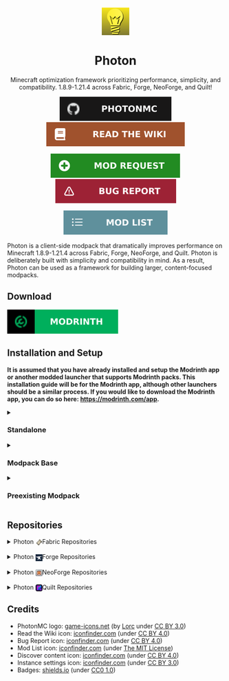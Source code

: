 <!-- Start -->
<div align=center>

<img src="photon-logo.png"></img>

# Photon

Minecraft optimization framework prioritizing performance, simplicity, and compatibility. 1.8.9-1.21.4 across Fabric, Forge, NeoForge, and Quilt!

[![PhotonMC](github-link.svg)](https://github.com/PhotonMC)
[![Read the Wiki](wiki-link.svg)](https://github.com/PhotonMC/home/wiki)

[![Mod Request](modrequest-link.svg)](https://github.com/PhotonMC/home/issues/new?template=mod-request.yml)
[![Bug Report](bugreport-link.svg)](https://github.com/PhotonMC/home/issues/new?template=bug-report.yml)

[![Modlist](modlist-link.svg)](https://github.com/PhotonMC/home/blob/main/MODLIST.md)

</div>

Photon is a client-side modpack that dramatically improves performance on Minecraft 1.8.9-1.21.4 across Fabric, Forge, NeoForge, and Quilt. Photon is deliberately built with simplicity and compatibility in mind. As a result, Photon can be used as a framework for building larger, content-focused modpacks.

<!--Download-->
## Download

[![Modrinth](modrinth-link.svg)](https://modrinth.com/modpack/phtn)

<!--Installation-->
## Installation and Setup

**It is assumed that you have already installed and setup the Modrinth app or another modded launcher that supports Modrinth packs. This installation guide will be for the Modrinth app, although other launchers should be a similar process. If you would like to download the Modrinth app, you can do so here: https://modrinth.com/app.**

<details>
    <summary><h3>Standalone</h3></summary>
    Installation guide for using Photon standalone without any additional mods or configuration.
    <h4>Downloading</h4>
    <ol>
        <li>Launch the Modrinth app</li>
        <li>Click the <code><img src="discover-content.png" style="vertical-align:middle; display:inline"> Discover content</code> icon on the left sidebar</li>
        <li>Search for <code>Photon</code> under <code>Modpacks</code></li>
        <li>Click on the <code><img src="photon-icon.png" style="vertical-align:middle; display:inline"> Photon Icon</code></li>
        <li>Navigate to <code>Versions</code></li>
        <li>Filter to your desired Modloader and Minecraft Version by using the <code>Platform</code> and <code>Game versions</code> dropdown menus</li>
        <li>Select the newest Photon release (First option)</li>
        <li>Click <code>Install</code></li>
    </ol>
    <h4>Updating</h4>
    <ol>
        <li>Select your Photon instance (<b>Don't click <code>Play</code></b>)</li>
        <li>Click the green <code>Update pack</code> option next to <code>Refresh</code></li>
        <li>Scroll until you find the newest release of Photon for <b>your desired modloader and Minecraft version</b> (If the newest choice for your modloader and MC version has a gray check next to it, you are up to date)</li>
        <li>Click the green, antiparallel <code>arrows icon</code> next to your chosen Photon release</li>
    </ol>
</details>

<details>
    <summary><h3>Modpack Base</h3></summary>
    Installation guide for using Photon as a base for your modpack (<b>not a guide on how to properly create a modpack</b>).
    <h4>Downloading</h4>
    <ol>
        <li>Launch the Modrinth app</li>
        <li>Click the <code><img src="discover-content.png" style="vertical-align:middle; display:inline"> Discover content</code> icon on the left sidebar</li>
        <li>Search for <code>Photon</code> under <code>Modpacks</code></li>
        <li>Click on the <code><img src="photon-icon.png" style="vertical-align:middle; display:inline"> Photon Icon</code></li>
        <li>Navigate to <code>Versions</code></li>
        <li>Filter to your desired Modloader and Minecraft Version by using the <code>Platform</code> and <code>Game versions</code> dropdown menus</li>
        <li>Select the newest Photon release (First option)</li>
        <li>Click <code>Install</code></li>
    </ol>
    <h4>Setup</h4>
    <ol>
        <li>Select your Photon instance (<b>Don't click <code>Play</code></b>)</li>
        <li>Click the <code><img src="instance-settings.png" style="vertical-align:middle; display:inline"> Instance settings</code> icon</li>
        <li>Select <code>Installation</code></li>
        <li>Click <code>Unlink instance</code></li>
        <li>Confirm to <code>Unlink instance</code></li>
        <li>You may use this instance as your own custom modpack</li>
    </ol>
    <h4>Updating</h4>
    <b>*Backup your modpack before updating Photon!*</b>
    <ol>
        <li>Perform the <code><b>Downloading</b></code> steps listed above for a new, temporary Photon instance</li>
        <li>Select the temporary Photon instance (<b>Don't click <code>Play</code></b>)</li>
        <li>Click the <code>ellipsis (three dots) menu</code> located next to the green <code>Play button</code></li>
        <li>Select <code>Open folder</code> and navigate to the new File Explorer window</li>
        <li>Copy the <code>config</code> and <code>mods</code> folders (highlight both by holding <code>Ctrl</code> and selecting each, and copy to clipboard by pressing <code>Ctrl + C</code>)</li>
        <li>Close the File Explorer window and navigate back to the Modrinth app</li>
        <li>Navigate to the modpack you are updating</li>
        <li>Click the <code>ellipsis (three dots) menu</code> located next to the green <code>Play button</code></li>
        <li>Select <code>Open folder</code> and navigate to the new File Explorer window</li>
        <li>Without selecting any of the subfolders/files, press <code>Ctrl + V</code> to merge to the <code>mods</code> and <code>config</code> folders (Select <code>Replace the files in the destination</code> to confirm the merging)</li>
        <li>You may delete the temporary Photon instance (located in <code><img src="instance-settings.png" style="vertical-align:middle; display:inline"> Instance settings</code>)</li>
    </ol>
</details>

<details>
    <summary><h3>Preexisting Modpack</h3></summary>
    Installation guide for using Photon in a preexisting modpack. <b>*Backup your modpack before incorporating Photon into it!*</b>
    <h4>Downloading</h4>
    <ol>
        <li>Launch the Modrinth app</li>
        <li>Click the <code><img src="discover-content.png" style="vertical-align:middle; display:inline"> Discover content</code> icon on the left sidebar</li>
        <li>Search for <code>Photon</code> under <code>Modpacks</code></li>
        <li>Click on the <code><img src="photon-icon.png" style="vertical-align:middle; display:inline"> Photon Icon</code></li>
        <li>Navigate to <code>Versions</code></li>
        <li>Filter to your desired Modloader and Minecraft Version by using the <code>Platform</code> and <code>Game versions</code> dropdown menus</li>
        <li>Select the newest Photon release (First option)</li>
        <li>Click <code>Install</code></li>
    </ol>
    <h4>Setup</h4>
    <ol>
        <li>Select the Photon instance (<b>Don't click <code>Play</code></b>)</li>
        <li>Click the <code>ellipsis (three dots) menu</code> located next to the green <code>Play button</code></li>
        <li>Select <code>Open folder</code> and navigate to the new File Explorer window</li>
        <li>Copy the <code>config</code> and <code>mods</code> folders (highlight both by holding <code>Ctrl</code> and selecting each, and copy to clipboard by pressing <code>Ctrl + C</code>)</li>
        <li>Close the File Explorer window and navigate back to the Modrinth app</li>
        <li>Navigate to the modpack you are incorporating Photon into</li>
        <li>Click the <code>ellipsis (three dots) menu</code> located next to the green <code>Play button</code></li>
        <li>Select <code>Open folder</code> and navigate to the new File Explorer window</li>
        <li>Without selecting any of the subfolders/files, press <code>Ctrl + V</code> to merge to the <code>mods</code> and <code>config</code> folders (Select <code>Replace the files in the destination</code> to confirm the merging)</li>
        <li>You may delete the Photon instance (located in <code><img src="instance-settings.png" style="vertical-align:middle; display:inline"> Instance settings</code>)</li>
    </ol>
    <h4>Updating</h4>
    <ol>
        <li>Perform the <code><b>Downloading</b></code> steps listed above for a new, temporary Photon instance</li>
        <li>Select the temporary Photon instance (<b>Don't click <code>Play</code></b>)</li>
        <li>Click the <code>ellipsis (three dots) menu</code> located next to the green <code>Play button</code></li>
        <li>Select <code>Open folder</code> and navigate to the new File Explorer window</li>
        <li>Copy the <code>config</code> and <code>mods</code> folders (highlight both by holding <code>Ctrl</code> and selecting each, and copy to clipboard by pressing <code>Ctrl + C</code>)</li>
        <li>Close the File Explorer window and navigate back to the Modrinth app</li>
        <li>Navigate to the modpack you are updating</li>
        <li>Click the <code>ellipsis (three dots) menu</code> located next to the green <code>Play button</code></li>
        <li>Select <code>Open folder</code> and navigate to the new File Explorer window</li>
        <li>Without selecting any of the subfolders/files, press <code>Ctrl + V</code> to merge to the <code>mods</code> and <code>config</code> folders (Select <code>Replace the files in the destination</code> to confirm the merging)</li>
        <li>You may delete the temporary Photon instance (located in <code><img src="instance-settings.png" style="vertical-align:middle; display:inline"> Instance settings</code>)</li>
    </ol>
</details>

<!--Repo List-->
## Repositories

<!--Photon Fabric links-->
<details>
    <summary>Photon <img src="fabric-logo.png" style="vertical-align:middle; display:inline">Fabric Repositories</summary>
    <ul>
        <li><a href="https://github.com/PhotonMC/fabric-1.21.4">Photon Fabric 1.21.4</a></li>
        <li><a href="https://github.com/PhotonMC/fabric-1.21.1">Photon Fabric 1.21.1</a></li>
        <li><a href="https://github.com/PhotonMC/fabric-1.20.6">Photon Fabric 1.20.6</a></li>
        <li><a href="https://github.com/PhotonMC/fabric-1.20.4">Photon Fabric 1.20.4</a></li>
        <li><a href="https://github.com/PhotonMC/fabric-1.20.1">Photon Fabric 1.20.1</a></li>
        <li><a href="https://github.com/PhotonMC/fabric-1.19.4">Photon Fabric 1.19.4</a></li>
        <li><a href="https://github.com/PhotonMC/fabric-1.18.2">Photon Fabric 1.18.2</a></li>
        <li><a href="https://github.com/PhotonMC/fabric-1.17.1">Photon Fabric 1.17.1</a></li>
        <li><a href="https://github.com/PhotonMC/fabric-1.16.5">Photon Fabric 1.16.5</a></li>
        <li><a href="https://github.com/PhotonMC/fabric-1.15.2">Photon Fabric 1.15.2</a></li>
        <li><a href="https://github.com/PhotonMC/fabric-1.14.4">Photon Fabric 1.14.4</a></li>
    </ul> 
</details>

<!--Photon Forge links-->
<br/>
<details>
    <summary>Photon <img src="forge-logo.png" style="vertical-align:middle; display:inline">Forge Repositories</summary>
    <ul>
        <li><a href="https://github.com/PhotonMC/forge-1.20.1">Photon Forge 1.20.1</a></li>
        <li><a href="https://github.com/PhotonMC/forge-1.19.4">Photon Forge 1.19.4</a></li>
        <li><a href="https://github.com/PhotonMC/forge-1.18.2">Photon Forge 1.18.2</a></li>
        <li><a href="https://github.com/PhotonMC/forge-1.17.1">Photon Forge 1.17.1</a></li>
        <li><a href="https://github.com/PhotonMC/forge-1.16.5">Photon Forge 1.16.5</a></li>
        <li><a href="https://github.com/PhotonMC/forge-1.12.2">Photon Forge 1.12.2</a></li>
        <li><a href="https://github.com/PhotonMC/forge-1.11.2">Photon Forge 1.11.2</a></li>
        <li><a href="https://github.com/PhotonMC/forge-1.10.2">Photon Forge 1.10.2</a></li>
        <li><a href="https://github.com/PhotonMC/forge-1.9.4">Photon Forge 1.9.4</a></li>
        <li><a href="https://github.com/PhotonMC/forge-1.8.9">Photon Forge 1.8.9</a></li>
    </ul>
</details>

<!--Photon NeoForge links-->
<br/>
<details>
    <summary>Photon <img src="neoforge-logo.png" style="vertical-align:middle; display:inline">NeoForge Repositories</summary>
    <ul>
        <li><a href="https://github.com/PhotonMC/neoforge-1.21.4">Photon NeoForge 1.21.4</a></li>
        <li><a href="https://github.com/PhotonMC/neoforge-1.21.1">Photon NeoForge 1.21.1</a></li>
        <li><a href="https://github.com/PhotonMC/neoforge-1.20.6">Photon NeoForge 1.20.6</a></li>
        <li><a href="https://github.com/PhotonMC/neoforge-1.20.4">Photon NeoForge 1.20.4</a></li>
        <li><a href="https://github.com/PhotonMC/neoforge-1.20.1">Photon NeoForge 1.20.1</a></li>
    </ul>
</details>

<!--Photon Quilt links-->
<br/>
<details>
    <summary>Photon <img src="quilt-logo.png" style="vertical-align: middle; display:inline">Quilt Repositories</summary>
    <ul>
        <li><a href="https://github.com/PhotonMC/quilt-1.20.4">Photon Quilt 1.20.4</a></li>
        <li><a href="https://github.com/PhotonMC/quilt-1.20.1">Photon Quilt 1.20.1</a></li>
        <li><a href="https://github.com/PhotonMC/quilt-1.19.4">Photon Quilt 1.19.4</a></li>
        <li><a href="https://github.com/PhotonMC/quilt-1.18.2">Photon Quilt 1.18.2</a></li>
    </ul>
</details>

<!--Credits -->
## Credits

<ul>
    <li>PhotonMC logo: <a href="https://game-icons.net">game-icons.net</a> (by <a href="https://lorcblog.blogspot.com/">Lorc</a> under <a href="https://creativecommons.org/licenses/by/3.0/">CC BY 3.0</a>)</li>
    <li>Read the Wiki icon: <a href="https://www.iconfinder.com/icons/8664950/book_education_icon">iconfinder.com</a> (under <a href="https://creativecommons.org/licenses/by/4.0/">CC BY 4.0</a>)</li>
    <li>Bug Report icon: <a href="https://www.iconfinder.com/icons/9104219/warning_danger_attention_caution_alert_icon">iconfinder.com</a> (under <a href="https://creativecommons.org/licenses/by/4.0/">CC BY 4.0</a>)</li>
    <li>Mod List icon: <a href="https://www.iconfinder.com/icons/9040475/list_ul_icon">iconfinder.com</a> (under <a href="https://opensource.org/license/MIT">The MIT License</a>)</li>
    <li>Discover content icon: <a href="https://www.iconfinder.com/icons/8666705/compass_icon">iconfinder.com</a> (under <a href="https://creativecommons.org/licenses/by/4.0/">CC BY 4.0</a>)</li>
    <li>Instance settings icon: <a href="https://www.iconfinder.com/icons/2849830/multimedia_options_setting_settings_gear_icon">iconfinder.com</a> (under <a href="https://creativecommons.org/licenses/by/3.0/">CC BY 3.0</a>)</li>
    <li>Badges: <a href="https://shields.io/">shields.io</a> (under <a href="https://creativecommons.org/publicdomain/zero/1.0/deed">CC0 1.0</a>)</li>
</ul>
